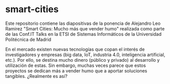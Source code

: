 # smart-cities

Este repositorio contiene las diapositivas de la ponencia de Alejandro Leo Ramirez "Smart Cities: Mucho más que vender humo" realizada como parte de las Conf.IT Talks en la ETSI de Sistemas Informáticos de la Universidad Politécnica de Madrid

En el mercado existen nuevas tecnologías que copan el interés de investigadores y empresas (big data, IoT, industria 4.0, inteligencia artificial, etc.). Por ello, se destina mucho dinero (público y privado) al desarrollo y utilización de estas. Sin embargo, muchas veces parece que estos proyectos se dedican más a vender humo que a aportar soluciones tangibles. ¿Realmente es así?
